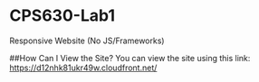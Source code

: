 # CPS630-Lab1
Responsive Website (No JS/Frameworks)

##How Can I View the Site?
You can view the site using this link: https://d12nhk81ukr49w.cloudfront.net/

